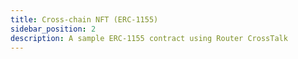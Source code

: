 ```yaml
---
title: Cross-chain NFT (ERC-1155)
sidebar_position: 2
description: A sample ERC-1155 contract using Router CrossTalk
---
```




